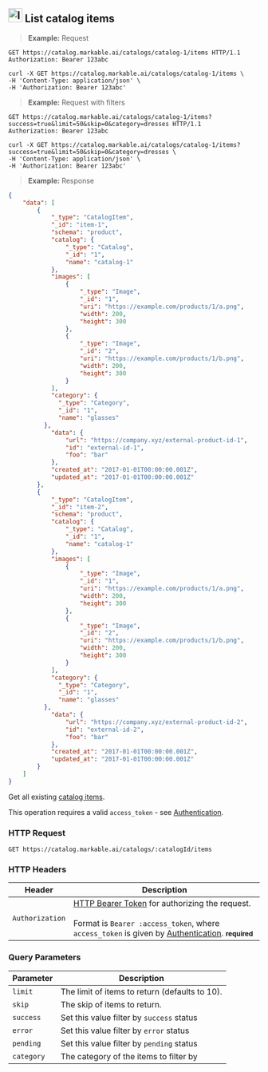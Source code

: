 
## <img src="images/list-catalog-item_icon.png" alt="list-catalog-item_icon" width="28px" height="auto"> List catalog items

> **Example:** Request

```http
GET https://catalog.markable.ai/catalogs/catalog-1/items HTTP/1.1
Authorization: Bearer 123abc
```

```shell
curl -X GET https://catalog.markable.ai/catalogs/catalog-1/items \
-H 'Content-Type: application/json' \
-H 'Authorization: Bearer 123abc'
```

> **Example:** Request with filters

```http
GET https://catalog.markable.ai/catalogs/catalog-1/items?success=true&limit=50&skip=0&category=dresses HTTP/1.1
Authorization: Bearer 123abc
```

```shell
curl -X GET https://catalog.markable.ai/catalogs/catalog-1/items?success=true&limit=50&skip=0&category=dresses \
-H 'Content-Type: application/json' \
-H 'Authorization: Bearer 123abc'
```

> **Example:** Response

```json
{
	"data": [
	    {
	        "_type": "CatalogItem",
	        "_id": "item-1",
	        "schema": "product",
	        "catalog": {
	            "_type": "Catalog",
	            "_id": "1",
	            "name": "catalog-1"
	        },
	        "images": [
	            {
	                "_type": "Image",
	                "_id": "1",
	                "uri": "https://example.com/products/1/a.png",
	                "width": 200,
	                "height": 300
	            },
	            {
	                "_type": "Image",
	                "_id": "2",
	                "uri": "https://example.com/products/1/b.png",
	                "width": 200,
	                "height": 300
	            }
	        ],
	        "category": {
              "_type": "Category",
              "_id": "1",
              "name": "glasses"
          },
	        "data": {
                "url": "https://company.xyz/external-product-id-1",
	            "id": "external-id-1",
	            "foo": "bar"
	        },
	        "created_at": "2017-01-01T00:00:00.001Z",
	        "updated_at": "2017-01-01T00:00:00.001Z"
	    },
	    {
	        "_type": "CatalogItem",
	        "_id": "item-2",
	        "schema": "product",
	        "catalog": {
	            "_type": "Catalog",
	            "_id": "1",
	            "name": "catalog-1"
	        },
	        "images": [
	            {
	                "_type": "Image",
	                "_id": "1",
	                "uri": "https://example.com/products/1/a.png",
	                "width": 200,
	                "height": 300
	            },
	            {
	                "_type": "Image",
	                "_id": "2",
	                "uri": "https://example.com/products/1/b.png",
	                "width": 200,
	                "height": 300
	            }
	        ],
	        "category": {
              "_type": "Category",
              "_id": "1",
              "name": "glasses"
          },
	        "data": {
                "url": "https://company.xyz/external-product-id-2",
	            "id": "external-id-2",
	            "foo": "bar"
	        },
	        "created_at": "2017-01-01T00:00:00.001Z",
	        "updated_at": "2017-01-01T00:00:00.001Z"
	    }
	]
}
```


Get all existing [catalog items](#the-catalog-item-object).

<aside class="notice">
    This operation requires a valid <code>access_token</code> - see <a href="#authentication">Authentication</a>.
</aside>


### HTTP Request

`GET https://catalog.markable.ai/catalogs/:catalogId/items`


### HTTP Headers

Header       		| Description
----------      	| ----------
`Authorization`     | [HTTP Bearer Token](https://tools.ietf.org/html/rfc6750) for authorizing the request. <br><br>Format is `Bearer :access_token`, where `access_token` is given by [Authentication](#authentication). **<small>required</small>**


### Query Parameters

Parameter       | Description
----------      | ----------
`limit`         | The limit of items to return (defaults to 10).
`skip`        | The skip of items to return.
`success`       | Set this value filter by `success` status
`error`         | Set this value filter by `error` status
`pending`       | Set this value filter by `pending` status
`category`      | The category of the items to filter by
